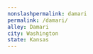 ```yaml
---
﻿nonslashpermalink: damari
permalink: /damari/
alley: Damari
city: Washington
state: Kansas
---
```

